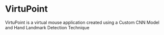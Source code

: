 # VirtuPoint
VirtuPoint is a virtual mouse application created using a Custom CNN Model and Hand Landmark Detection Technique
